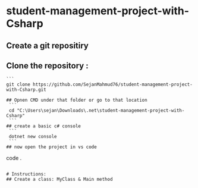 # student-management-project-with-Csharp
## Create a git repositiry

## Clone the repository :
    ```
    git clone https://github.com/SejanMahmud76/student-management-project-with-Csharp.git
   ```
## Opnen CMD under that folder or go to that location
    ```
    cd "C:\Users\sejan\Downloads\.net\student-management-project-with-Csharp"
    ```
## create a basic c# console 
    ```
    dotnet new console
    ```
## now open the project in vs code
```
code .
```

# Instructions:
## Create a class: MyClass & Main method
